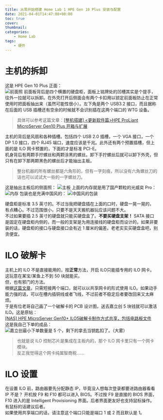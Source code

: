```yaml
---
title: 从零开始搭建 Home Lab 1 HPE Gen 10 Plus 安装与配置
date: 2021-04-01T14:47:08+08:00
toc: true
cover:
thumbnail:
categories:
    - Home Lab
tags:
    - 硬件
---
```


# 主机的拆卸
这是 HPE Gen 10 Plus 正面：    
![前面照](gen10p-front.jpg)
前面板背后是四个横置的硬盘柜，面板上铭牌处的凹槽其实是个提手，往外一拉就可以拆卸。在外壳打开后侧面会有两个卡扣用以锁定前面板防止在正常使用时把面板抽出来（虽然可能性很小）。左下角是两个 USB3.2 接口，而且据称在后面的 USB 插槽还有空余的时候就不会识别插在这两个端口的 WTG 设备。       
> 具体可以参考这篇文章：[[整机搭建] <更新软件篇>HPE ProLiant MicroServer Gen10 Plus 开箱与扩展 ](https://www.chiphell.com/thread-2246322-1-1.html)

主机的背后是风扇和各种插槽。包括四个 USB 2.0 插槽，一个 VGA 接口，一个 DP 1.0 接口，四个 RJ45 端口，速度应该是千兆。此外还有两个预置插槽，但上面的是 ILO 网卡预置的，下面的才是标准 PCI-E。        
机身背后有两颗手拧螺丝和两颗涂黑的螺丝。卸下手拧螺丝后就可以卸下外壳，但只有在卸下那两颗黑色的螺丝后才能抽出主板。      
> 整台机器的所有螺丝都是六角形的，但有一字刻痕，所以没有六角螺丝刀的话也可以试试大一些的一字螺丝刀。

这是抽出主板后的侧面照：
![主板](gen10p-side.jpg)
上面的内存就是用了国产颗粒的光威奕 Pro：
![内存](ram.jpg)
包装也是充满中国风的：
![中国风的包装](ram-pack.jpg)

硬盘柜是标准 3.5 英寸的。不过当我把硬盘插在上面的口时，硬盘一晃一晃的，有点糟心。不过范围很小，只要不是天天搬机器玩应该问题不大。     
不过如果要插 2.5 英寸的硬盘就只能买硬盘盒了。**不要买硬盘支架！** SATA 接口是固定在硬盘柜内侧的，而一般的支架是为用连接线的硬盘柜而设计的，如果非要装的话，硬盘柜的接口与硬盘接口会有近 1 厘米的偏差。老老实实买硬盘盒吧，别贪便宜。
# ILO 破解卡
主机上的 ILO 不是直接能用的，按**正常**方法，开启 ILO只能插专用的 ILO 网卡。这玩意在某宝/某鱼上不到 50 块就能买。     
但，也有邪门的方法。     
根据[这篇文章](http://ylys.net/post/1114.html)，只需短接两个端口，就可以以共享网卡的形式使用 ILO。如果动手能力强的话，可以在槽内插铜线或者飞线，不过前者不稳定后者要改回来又太麻烦。    
于是有位老哥自己画了一个破解卡的 PCB 设计图，送去嘉立创 5 块钱就可以激活 ILO。这是原帖：      
[ [NAS] HPE MicroServer Gen10+ ILO5破解卡制作方式共享，包括电路板文件 ](https://www.chiphell.com/thread-2308433-1-1.html)      
这是我自己下单的成品：
![嘉立创最小下单数量是 5 个，剩下的拿去当钥匙扣了。（大雾）](ilo.jpg)
> 也就是说 ILO 控制芯片是集成在主板内的，那个 ILO 网卡里只有一个网卡模块。      
反正我觉得这个网卡纯属智商税……

# ILO 设置
在设置 ILO 前，路由器要先分配静态 IP，毕竟没人想每次登录都要进路由器看看 IP 不是？
开机按 F9 和 F10 都可以进入 BIOS。不过按 F9 是直接的 BIOS 界面，F10 进入的是 Intelligent Provisioning 界面。后者界面更友好也支持鼠标操作。有鼠标的话建议后者。      
如果使用共享端口的话，请注意这个端口只能是端口 1 或 2 而且默认是 1。